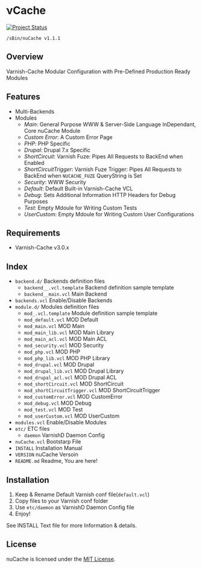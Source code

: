 &nu;Cache
=========
[![Project Status](http://stillmaintained.com/slashsBin/nuCache.png)](http://stillmaintained.com/slashsBin/nuCache) <script type="text/javascript" src="http://www.ohloh.net/p/652070/widgets/project_thin_badge.js"></script>


`/sBin/nuCache v1.1.1`

Overview
--------
Varnish-Cache Modular Configuration
with Pre-Defined Production Ready Modules


Features
--------
* Multi-Backends
* Modules
    * *Main*:                   General Purpose WWW & Server-Side Language InDependant, Core nuCache Module
    * *Custom Error*:           A Custom Error Page
    * *PHP*:					PHP Specific
    * *Drupal*:					Drupal 7.x Specific	
    * *ShortCircuit*:           Varnish Fuze: Pipes All Requests to BackEnd when Enabled
    * *ShortCircuitTrigger*:    Varnish Fuze Trigger: Pipes All Requests to BackEnd when `NUCACHE_FUZE` QueryString is Set
    * *Security*:				WWW Security
    * *Default*:                Default Built-in Varnish-Cache VCL
    * *Debug*:                  Sets Additional Information HTTP Headers for Debug Purposes
    * *Test*:                   Empty Mdoule for Writing Custom Tests
    * *UserCustom*:             Empty Mdoule for Writing Custom User Configurations

Requirements
------------
* Varnish-Cache v3.0.x

Index
-----
* `backend.d/`        					Backends definition files
    * `backend__.vcl.template`			Backend definition sample template
    * `backend__main.vcl`				Main Backend
* `backends.vcl`      					Enable/Disable Backends
* `module.d/`         					Modules definition files
    * `mod_.vcl.template`				Module definition sample template
    * `mod_default.vcl`					MOD Default
    * `mod_main.vcl`					MOD Main
    * `mod_main_lib.vcl`				MOD Main Library
    * `mod_main_acl.vcl`				MOD Main ACL
    * `mod_security.vcl`				MOD Security
    * `mod_php.vcl`						MOD PHP
    * `mod_php_lib.vcl`					MOD PHP Library
    * `mod_drupal.vcl`					MOD Drupal
    * `mod_drupal_lib.vcl`				MOD Drupal Library
    * `mod_drupal_acl.vcl`				MOD Drupal ACL
    * `mod_shortCircuit.vcl`			MOD ShortCircuit
    * `mod_shortCircuitTrigger.vcl`		MOD ShortCircuitTrigger
    * `mod_customError.vcl`				MOD CustomError
    * `mod_debug.vcl`					MOD Debug
    * `mod_test.vcl`					MOD Test
    * `mod_userCustom.vcl`				MOD UserCustom
* `modules.vcl`       					Enable/Disable Modules
* `etc/`              					ETC files
    * `daemon`        					VarnishD Daemon Config
* `nuCache.vcl`       					Bootstarp File
* `INSTALL`           					Installation Manual
* `VERSION`           					nuCache Versoin
* `README.md`         					Readme, You are here!

Installation
------------
1. Keep & Rename Default Varnish conf file(`default.vcl`)
2. Copy files to your Varnish conf folder
3. Use `etc/daemon` as VarnishD Daemon Config file
4. Enjoy!

See INSTALL Text file for more Information & details.

License
-------
nuCache is licensed under the [MIT License](http://slashsbin.mit-license.org/).




